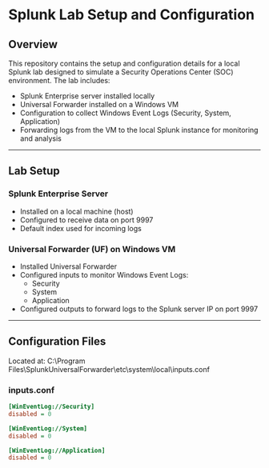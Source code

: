 # Splunk Lab Setup and Configuration

## Overview

This repository contains the setup and configuration details for a local Splunk lab designed to simulate a Security Operations Center (SOC) environment. The lab includes:

- Splunk Enterprise server installed locally
- Universal Forwarder installed on a Windows VM
- Configuration to collect Windows Event Logs (Security, System, Application)
- Forwarding logs from the VM to the local Splunk instance for monitoring and analysis

---

## Lab Setup

### Splunk Enterprise Server

- Installed on a local machine (host)
- Configured to receive data on port 9997
- Default index used for incoming logs

### Universal Forwarder (UF) on Windows VM

- Installed Universal Forwarder
- Configured inputs to monitor Windows Event Logs:
  - Security
  - System
  - Application
- Configured outputs to forward logs to the Splunk server IP on port 9997

---

## Configuration Files

Located at:
C:\Program Files\SplunkUniversalForwarder\etc\system\local\inputs.conf

### inputs.conf

```ini
[WinEventLog://Security]
disabled = 0

[WinEventLog://System]
disabled = 0

[WinEventLog://Application]
disabled = 0
